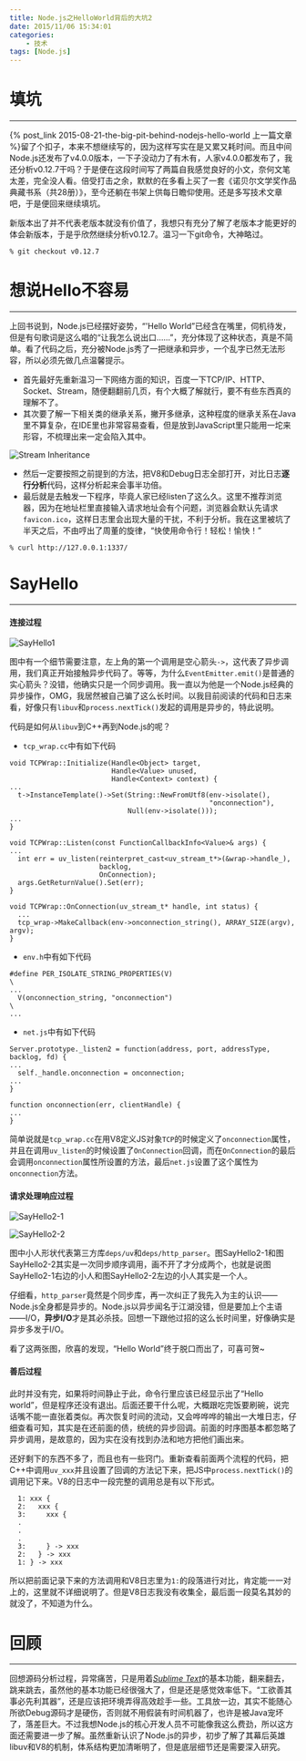 ```yaml
---
title: Node.js之HelloWorld背后的大坑2
date: 2015/11/06 15:34:01
categories:
    - 技术
tags: [Node.js]
---
```


# 填坑
---

{% post_link 2015-08-21-the-big-pit-behind-nodejs-hello-world 上一篇文章 %}留了个扣子，本来不想继续写的，因为这样写实在是又累又耗时间。而且中间Node.js还发布了v4.0.0版本，一下子没动力了有木有，人家v4.0.0都发布了，我还分析v0.12.7干吗？于是便在这段时间写了两篇自我感觉良好的小文，奈何文笔太差，完全没人看。倍受打击之余，默默的在多看上买了一套《诺贝尔文学奖作品典藏书系（共28册）》，至今还躺在书架上供每日瞻仰使用。还是多写技术文章吧，于是便回来继续填坑。

新版本出了并不代表老版本就没有价值了，我想只有充分了解了老版本才能更好的体会新版本，于是乎欣然继续分析v0.12.7。温习一下git命令，大神略过。

```
% git checkout v0.12.7
```

# 想说Hello不容易
---
上回书说到，Node.js已经摆好姿势，“'Hello World”已经含在嘴里，伺机待发，但是有句歌词是这么唱的“让我怎么说出口……”，充分体现了这种状态，真是不简单。看了代码之后，充分被Node.js秀了一把继承和异步，一个乱字已然无法形容，所以必须先做几点温馨提示。

* 首先最好先重新温习一下网络方面的知识，百度一下TCP/IP、HTTP、Socket、Stream，随便翻翻前几页，有个大概了解就行，要不有些东西真的理解不了。
* 其次要了解一下相关类的继承关系，撇开多继承，这种程度的继承关系在Java里不算复杂，在IDE里也非常容易查看，但是放到JavaScript里只能用一坨来形容，不梳理出来一定会陷入其中。

![Stream Inheritance](http://venson-blog-images.oss-cn-beijing.aliyuncs.com/2015-11-06-the-big-pit-behind-nodejs-hello-world-2/270064-db74aab5708e6432.png)

* 然后一定要按照之前提到的方法，把V8和Debug日志全部打开，对比日志**逐行分析**代码，这样分析起来会事半功倍。
* 最后就是去触发一下程序，毕竟人家已经listen了这么久。这里不推荐浏览器，因为在地址栏里直接输入请求地址会有个问题，浏览器会默认先请求`favicon.ico`，这样日志里会出现大量的干扰，不利于分析。我在这里被坑了半天之后，不由哼出了周董的旋律，“快使用命令行！轻松！愉快！”

```
% curl http://127.0.0.1:1337/
```

# SayHello
---
#### 连接过程

![SayHello1](http://venson-blog-images.oss-cn-beijing.aliyuncs.com/2015-11-06-the-big-pit-behind-nodejs-hello-world-2/270064-9977ef7f964dca99.png)

图中有一个细节需要注意，左上角的第一个调用是空心箭头`->`，这代表了异步调用，我们真正开始接触异步代码了。等等，为什么`EventEmitter.emit()`是普通的实心箭头？没错，他确实只是一个同步调用。我一直以为他是一个Node.js经典的异步操作，OMG，我居然被自己骗了这么长时间。以我目前阅读的代码和日志来看，好像只有`libuv`和`process.nextTick()`发起的调用是异步的，特此说明。

代码是如何从`libuv`到C++再到Node.js的呢？
* `tcp_wrap.cc`中有如下代码

```
void TCPWrap::Initialize(Handle<Object> target,
                         Handle<Value> unused,
                         Handle<Context> context) {
...
  t->InstanceTemplate()->Set(String::NewFromUtf8(env->isolate(),
                                                 "onconnection"),
                             Null(env->isolate()));
...
}
```
```
void TCPWrap::Listen(const FunctionCallbackInfo<Value>& args) {
...
  int err = uv_listen(reinterpret_cast<uv_stream_t*>(&wrap->handle_),
                      backlog,
                      OnConnection);
  args.GetReturnValue().Set(err);
}
```
```
void TCPWrap::OnConnection(uv_stream_t* handle, int status) {
  ...
  tcp_wrap->MakeCallback(env->onconnection_string(), ARRAY_SIZE(argv), argv);
}
```

* `env.h`中有如下代码

```
#define PER_ISOLATE_STRING_PROPERTIES(V)                                      \
...
  V(onconnection_string, "onconnection")                                      \
...
```

* `net.js`中有如下代码

```
Server.prototype._listen2 = function(address, port, addressType, backlog, fd) {
...
  self._handle.onconnection = onconnection;
...
}
```
```
function onconnection(err, clientHandle) {
...
}
```

简单说就是`tcp_wrap.cc`在用V8定义JS对象`TCP`的时候定义了`onconnection`属性，并且在调用`uv_listen`的时候设置了`OnConnection`回调，而在`OnConnection`的最后会调用`onconnection`属性所设置的方法，最后`net.js`设置了这个属性为`onconnection`方法。

#### 请求处理响应过程

![SayHello2-1](http://venson-blog-images.oss-cn-beijing.aliyuncs.com/2015-11-06-the-big-pit-behind-nodejs-hello-world-2/270064-50dbaa3641fdaf4c.png)

![SayHello2-2](http://venson-blog-images.oss-cn-beijing.aliyuncs.com/2015-11-06-the-big-pit-behind-nodejs-hello-world-2/270064-c6f25e4c0d9564a3.png)

图中小人形状代表第三方库`deps/uv`和`deps/http_parser`。图SayHello2-1和图SayHello2-2其实是一次同步顺序调用，画不开了才分成两个，也就是说图SayHello2-1右边的小人和图SayHello2-2左边的小人其实是一个人。

仔细看，`http_parser`竟然是个同步库，再一次纠正了我先入为主的认识——Node.js全身都是异步的。Node.js以异步闻名于江湖没错，但是要加上个主语——I/O，**异步I/O**才是其必杀技。回想一下跟他过招的这么长时间里，好像确实是异步多发于I/O。

看了这两张图，欣喜的发现，“Hello World”终于脱口而出了，可喜可贺~

#### 善后过程
此时并没有完，如果将时间静止于此，命令行里应该已经显示出了“Hello world”，但是程序还没有退出。后面还要干什么呢，大概跟吃完饭要刷碗，说完话嘴不能一直张着类似。再次恢复时间的流动，又会哗哗哗的输出一大堆日志，仔细查看可知，其实是在还前面的债，统统的异步回调。前面的时序图基本都忽略了异步调用，是故意的，因为实在没有找到办法和地方把他们画出来。

还好剩下的东西不多了，而且也有一些窍门。重新查看前面两个流程的代码，把C++中调用`uv_xxx`并且设置了回调的方法记下来，把JS中`process.nextTick()`的调用记下来。V8的日志中一段完整的调用总是有以下形式。

```
  1: xxx {
  2:   xxx { 
  3:     xxx {
  .
  .
  .
  3:     } -> xxx
  2:   } -> xxx
  1: } -> xxx
```

所以把前面记录下来的方法调用和V8日志里为`1:`的段落进行对比，肯定能一一对上的，这里就不详细说明了。但是V8日志我没有收集全，最后面一段莫名其妙的就没了，不知道为什么。

# 回顾
---
回想源码分析过程，异常痛苦，只是用着[*Sublime Text*](http://www.sublimetext.com/)的基本功能，翻来翻去，跳来跳去，虽然他的基本功能已经很强大了，但是还是感觉效率低下。“工欲善其事必先利其器”，还是应该把环境弄得高效趁手一些。工具放一边，其实不能随心所欲Debug源码才是硬伤，否则就不用假装有时间机器了，也许是被Java宠坏了，落差巨大。不过我想Node.js的核心开发人员不可能像我这么费劲，所以这方面还需要进一步了解。虽然重新认识了Node.js的异步，初步了解了其幕后英雄libuv和V8的机制，体系结构更加清晰明了，但是底层细节还是需要深入研究。
